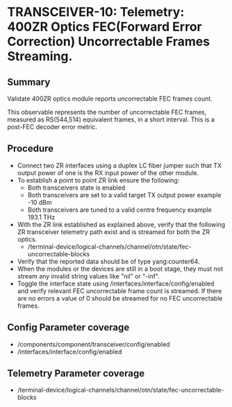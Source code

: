 # TRANSCEIVER-10: Telemetry: 400ZR Optics FEC(Forward Error Correction) Uncorrectable Frames Streaming.

## Summary

Validate 400ZR optics module reports uncorrectable FEC frames count.

This observable represents the number of uncorrectable FEC frames,
measured as RS(544,514) equivalent frames, in a short interval.
This is a post-FEC decoder error metric.

## Procedure

*   Connect two ZR interfaces using a duplex LC fiber jumper such that TX
    output power of one is the RX input power of the other module.
*   To establish a point to point ZR link ensure the following:
      * Both transceivers state is enabled
      * Both transceivers are set to a valid target TX output power
        example -10 dBm
      * Both transceivers are tuned to a valid centre frequency
        example 193.1 THz
*   With the ZR link established as explained above, verify that the
    following ZR transceiver telemetry path exist and is streamed for both
    the ZR optics.
    *   /terminal-device/logical-channels/channel/otn/state/fec-uncorrectable-blocks
*   Verify that the reported data should be of type yang:counter64.
*   When the modules or the devices are still in a boot stage, they must not
    stream any invalid string values like "nil" or "-inf".
*   Toggle the interface state using /interfaces/interface/config/enabled and
    verify relevant FEC uncorrectable frame count is streamed. If there are no
    errors a value of 0 should be streamed for no FEC uncorrectable frames. 

## Config Parameter coverage

*   /components/component/transceiver/config/enabled
*   /interfaces/interface/config/enabled 

## Telemetry Parameter coverage

*  /terminal-device/logical-channels/channel/otn/state/fec-uncorrectable-blocks
